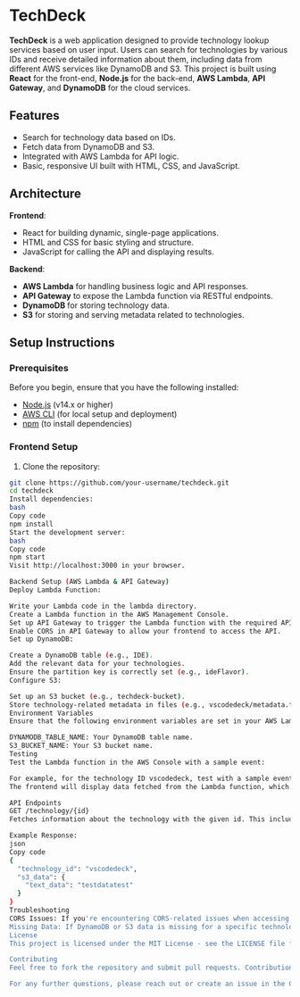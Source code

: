 # TechDeck

**TechDeck** is a web application designed to provide technology lookup services based on user input. Users can search for technologies by various IDs and receive detailed information about them, including data from different AWS services like DynamoDB and S3. This project is built using **React** for the front-end, **Node.js** for the back-end, **AWS Lambda**, **API Gateway**, and **DynamoDB** for the cloud services.

## Features

- Search for technology data based on IDs.
- Fetch data from DynamoDB and S3.
- Integrated with AWS Lambda for API logic.
- Basic, responsive UI built with HTML, CSS, and JavaScript.

## Architecture

**Frontend**:  
- React for building dynamic, single-page applications.  
- HTML and CSS for basic styling and structure.  
- JavaScript for calling the API and displaying results.

**Backend**:  
- **AWS Lambda** for handling business logic and API responses.  
- **API Gateway** to expose the Lambda function via RESTful endpoints.  
- **DynamoDB** for storing technology data.  
- **S3** for storing and serving metadata related to technologies.

## Setup Instructions

### Prerequisites

Before you begin, ensure that you have the following installed:

- [Node.js](https://nodejs.org/) (v14.x or higher)
- [AWS CLI](https://aws.amazon.com/cli/) (for local setup and deployment)
- [npm](https://www.npmjs.com/) (to install dependencies)

### Frontend Setup

1. Clone the repository:

```bash
git clone https://github.com/your-username/techdeck.git
cd techdeck
Install dependencies:
bash
Copy code
npm install
Start the development server:
bash
Copy code
npm start
Visit http://localhost:3000 in your browser.

Backend Setup (AWS Lambda & API Gateway)
Deploy Lambda Function:

Write your Lambda code in the lambda directory.
Create a Lambda function in the AWS Management Console.
Set up API Gateway to trigger the Lambda function with the required API endpoints.
Enable CORS in API Gateway to allow your frontend to access the API.
Set up DynamoDB:

Create a DynamoDB table (e.g., IDE).
Add the relevant data for your technologies.
Ensure the partition key is correctly set (e.g., ideFlavor).
Configure S3:

Set up an S3 bucket (e.g., techdeck-bucket).
Store technology-related metadata in files (e.g., vscodedeck/metadata.txt).
Environment Variables
Ensure that the following environment variables are set in your AWS Lambda configuration (or locally for testing):

DYNAMODB_TABLE_NAME: Your DynamoDB table name.
S3_BUCKET_NAME: Your S3 bucket name.
Testing
Test the Lambda function in the AWS Console with a sample event:

For example, for the technology ID vscodedeck, test with a sample event in API Gateway or directly in Lambda.
The frontend will display data fetched from the Lambda function, which in turn fetches from DynamoDB and S3.

API Endpoints
GET /technology/{id}
Fetches information about the technology with the given id. This includes data from both DynamoDB and S3.

Example Response:
json
Copy code
{
  "technology_id": "vscodedeck",
  "s3_data": {
    "text_data": "testdatatest"
  }
}
Troubleshooting
CORS Issues: If you're encountering CORS-related issues when accessing the API from your frontend, ensure that CORS is correctly configured in API Gateway.
Missing Data: If DynamoDB or S3 data is missing for a specific technology ID, verify that the data exists in the respective service.
License
This project is licensed under the MIT License - see the LICENSE file for details.

Contributing
Feel free to fork the repository and submit pull requests. Contributions are welcome!

For any further questions, please reach out or create an issue in the GitHub repository.